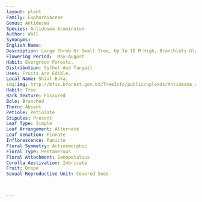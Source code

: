 ```yaml
---
layout: plant
Family: Euphorbiaceae
Genus: Antidesma
Species: Antidesma Acuminatum
Author: Wall.
Synonyms: 
English Name: 
Description: Large Shrub Or Small Tree, Up To 10 M High, Branchlets Glabrous Or Pubescent. Leaves 10-23 Ã— 4-10 Cm, Distichous, Oblong, Lanceolate Or Elliptic-oblong, Acuminate At The Apex, Cuneate, Obtuse And Unequal At The Base, Entire, Sparsely Pubescent On Midrib, Lateral Veins 8-11 On Each Side, Petioles Short, Stipules Linear, Silky, 4-9 Mm Long, Lanceolate, Pubescent, Persistent. Racemes Slender, 2-4 Branched, 4-11 Cm Long, Glabrous Or Pubescent. Male Flowers In Panicles, Rachis Pubescent, Pedicels Short, C 1.2 Mm Long, Calyx 3-4 Lobed, Glabrous, Stamens 3-4. Female Flowers In Much Larger Panicled Racemes, Pedicels 1.0-1.6 Mm Long, Calyx Pubescent, Ovary 2.0-2.4 Mm Long, Style Terminal. Fruits 4-5 Mm Long, Red When Ripe, Ultimately Blackish, Ellipsoid, Acuminate, Crowned By The Style.
Flowering Period:  May-August
Habit: Evergreen Forests.
Distribution: Sylhet And Tangail
Uses: Fruits Are Edible.
Local Name: Shial Buka, 
img:img: http://bfis.bforest.gov.bd/TreeInfo/public/uploads/Antidesma_acuminatum_(A__montanum).jpg
Habit: Tree
Bark Texture: Fissured
Bole: Branched
Thorn: Absent
Petiole: Petiolate
Stipules: Present
Leaf Type: Simple
Leaf Arrangement: Alternate
Leaf Venation: Pinnate
Inflorescence: Panicle
Floral Symmetry: Actinomorphic
Floral Type: Pentamerous
Floral Attachment: Gamopetalous
Corolla Aestivation: Imbricate
Fruit: Drupe
Sexual Reproductive Unit: Covered Seed



---
```


